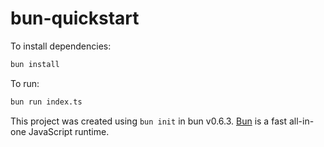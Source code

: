 # bun-quickstart

To install dependencies:

```bash
bun install
```

To run:

```bash
bun run index.ts
```

This project was created using `bun init` in bun v0.6.3. [Bun](https://bun.sh) is a fast all-in-one JavaScript runtime.

